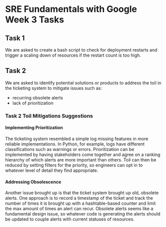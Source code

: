 # SRE Fundamentals with Google Week 3 Tasks

## Task 1
We are asked to create a bash script to check for deployment restarts and trigger a scaling down of resources if the restart count is too high.

## Task 2
We are asked to identify potential solutions or products to address the toil in the ticketing system to mitigate issues such as:
- recurring obsolete alerts
- lack of prioritization

### Task 2 Toil Mitigations Suggestions

#### Implementing Prioritization
The ticketing system resembled a simple log missing features in more reliable implementations.
In Python, for example, logs have different classifications such as warnings or errors. Prioritization
can be implemented by having stakeholders come together and agree on a ranking hierarchy of which alerts
are more important than others. Toil can then be reduced by setting filters for the priority, so 
engineers can opt in to whatever level of detail they find appropriate. 

#### Addressing Obsolescence
Another issue brought up is that the ticket system brought up old, obsolete alerts. One approach is to 
record a timestamp of the ticket and track the number of times it is brought up with a hashtable-based 
counter and limit the max amount of times an alert can recur. Obsolete alerts seems like a fundamental
design issue, so whatever code is generating the alerts should be updated to couple alerts with current
statuses of resources. 


